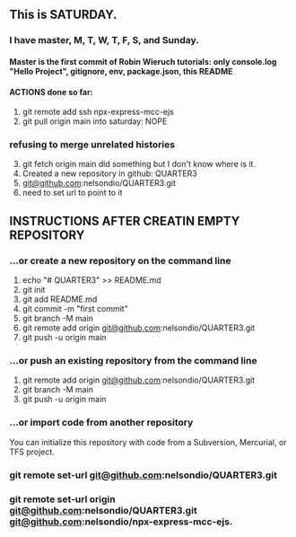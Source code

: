 ## This is  SATURDAY.
### I have master, M, T, W, T, F, S, and Sunday.
#### Master is the first commit of Robin Wieruch tutorials: only console.log "Hello Project", gitignore, env, package.json, this README
#### ACTIONS done so far:
1) git remote add ssh npx-express-mcc-ejs
2) git pull origin main into saturday: NOPE 
### refusing to merge unrelated histories
3) git fetch origin main did something but I don't know where is it.
3) Created a new repository in github: QUARTER3
4) git@github.com:nelsondio/QUARTER3.git
5) need to set url to point to it

## INSTRUCTIONS AFTER CREATIN EMPTY REPOSITORY
### …or create a new repository on the command line
1) echo "# QUARTER3" >> README.md
2) git init
3) git add README.md
4) git commit -m "first commit"
5) git branch -M main
6) git remote add origin git@github.com:nelsondio/QUARTER3.git
7) git push -u origin main
### …or push an existing repository from the command line
1) git remote add origin git@github.com:nelsondio/QUARTER3.git
2) git branch -M main
3) git push -u origin main
### …or import code from another repository
You can initialize this repository with code from a Subversion, Mercurial, or TFS project.

### git remote set-url git@github.com:nelsondio/QUARTER3.git

### git remote set-url origin git@github.com:nelsondio/QUARTER3.git git@github.com:nelsondio/npx-express-mcc-ejs.